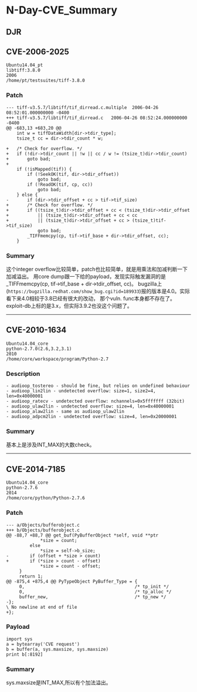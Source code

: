 # N-Day-CVE_Summary
DJR
---
## CVE-2006-2025
```
Ubuntu14.04_pt
libtiff:3.8.0
2006
/home/pt/testsuites/tiff-3.8.0
```

### Patch
```$xslt
--- tiff-v3.5.7/libtiff/tif_dirread.c.multiple	2006-04-26 08:52:01.000000000 -0400
+++ tiff-v3.5.7/libtiff/tif_dirread.c	2006-04-26 08:52:24.000000000 -0400
@@ -683,13 +683,20 @@
 	int w = tiffDataWidth[dir->tdir_type];
 	tsize_t cc = dir->tdir_count * w;
 
+	/* Check for overflow. */
+	if (!dir->tdir_count || !w || cc / w != (tsize_t)dir->tdir_count)
+		goto bad;
+
 	if (!isMapped(tif)) {
 		if (!SeekOK(tif, dir->tdir_offset))
 			goto bad;
 		if (!ReadOK(tif, cp, cc))
 			goto bad;
 	} else {
-		if (dir->tdir_offset + cc > tif->tif_size)
+		/* Check for overflow. */
+		if ((tsize_t)dir->tdir_offset + cc < (tsize_t)dir->tdir_offset
+		    || (tsize_t)dir->tdir_offset + cc < cc
+		    || (tsize_t)dir->tdir_offset + cc > (tsize_t)tif->tif_size)
 			goto bad;
 		_TIFFmemcpy(cp, tif->tif_base + dir->tdir_offset, cc);
 	}
```

### Summary
这个integer overflow比较简单，patch也比较简单，就是用乘法和加减判断一下加减溢出。
用core dump跟一下给的payload，发现实际触发漏洞的是_TIFFmemcpy(cp, tif->tif_base + dir->tdir_offset, cc)。
bugzilla上(`https://bugzilla.redhat.com/show_bug.cgi?id=189933`)报的版本是4.0。实际看下来4.0相较于3.8已经有很大的改动，
那个vuln. func本身都不存在了。exploit-db上标的是3.x，但实际3.9.2也没这个问题了。

---
## CVE-2010-1634

```$xslt
Ubuntu14.04_core
python-2.7.0(2.6,3.2,3.1)
2010
/home/core/workspace/program/Python-2.7
```

### Description


```$xslt
- audioop_tostereo - should be fine, but relies on undefined behaviour
- audioop_lin2lin - undetected overflow: size=1, size2=4, len=0x40000001
- audioop_ratecv - undetected overflow: nchannels=0x5fffffff (32bit)
- audioop_ulaw2lin - undetected overflow: size=4, len=0x40000001
- audioop_alaw2lin - same as audioop_ulaw2lin
- audioop_adpcm2lin - undetected overflow: size=4, len=0x20000001
```

### Summary

基本上是涉及INT_MAX的大数check。

---
## CVE-2014-7185

```$xslt
Ubuntu14.04_core
python-2.7.6
2014
/home/core/python/Python-2.7.6
```

### Patch

```$xslt
--- a/Objects/bufferobject.c
+++ b/Objects/bufferobject.c
@@ -88,7 +88,7 @@ get_buf(PyBufferObject *self, void **ptr
             *size = count;
         else
             *size = self->b_size;
-        if (offset + *size > count)
+        if (*size > count - offset)
             *size = count - offset;
     }
     return 1;
@@ -875,4 +875,4 @@ PyTypeObject PyBuffer_Type = {
     0,                                          /* tp_init */
     0,                                          /* tp_alloc */
     buffer_new,                                 /* tp_new */
-};
\ No newline at end of file
+};
```
### Payload
```$xslt
import sys
a = bytearray('CVE request')
b = buffer(a, sys.maxsize, sys.maxsize)
print b[:8192]
```

### Summary
sys.maxsize是INT_MAX,所以有个加法溢出。



